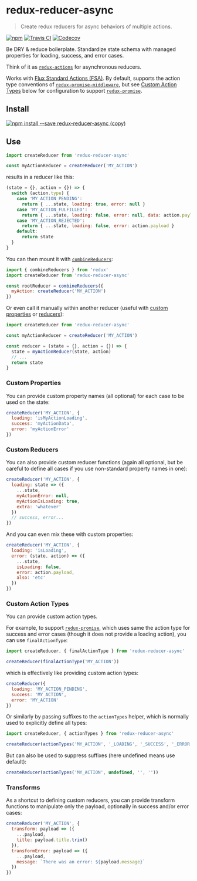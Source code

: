 # redux-reducer-async
> Create redux reducers for async behaviors of multiple actions.

[![npm](https://img.shields.io/npm/v/redux-reducer-async.svg)](https://npmjs.com/package/redux-reducer-async)
[![Travis CI](https://img.shields.io/travis/AndersDJohnson/redux-reducer-async.svg)](https://travis-ci.org/AndersDJohnson/redux-reducer-async)
[![Codecov](https://img.shields.io/codecov/c/github/AndersDJohnson/redux-reducer-async.svg)](https://codecov.io/gh/AndersDJohnson/redux-reducer-async)

Be DRY & reduce boilerplate.
Standardize state schema with managed properties for loading, success, and error cases.

Think of it as [`redux-actions`](https://redux-actions.js.org/) for asynchronous reducers.

Works with [Flux Standard Actions (FSA)][FSA].
By default, supports the action type conventions of [`redux-promise-middleware`][redux-promise-middleware],
but see [Custom Action Types](#custom-action-types) below for configuration to support [`redux-promise`][redux-promise].

## Install

[![npm install --save redux-reducer-async (copy)](https://copyhaste.com/i?t=npm%20install%20--save%20redux-reducer-async)](https://copyhaste.com/c?t=npm%20install%20--save%20redux-reducer-async "npm install --save redux-reducer-async (copy)")

## Use

```js
import createReducer from 'redux-reducer-async'

const myActionReducer = createReducer('MY_ACTION')
```

results in a reducer like this:

```js
(state = {}, action = {}) => {
  switch (action.type) {
    case 'MY_ACTION_PENDING':
      return { ...state, loading: true, error: null }
    case 'MY_ACTION_FULFILLED':
      return { ...state, loading: false, error: null, data: action.payload }
    case 'MY_ACTION_REJECTED':
      return { ...state, loading: false, error: action.payload }
    default:
      return state
  }
}
```

You can then mount it with [`combineReducers`](http://redux.js.org/docs/api/combineReducers.html):

```js
import { combineReducers } from 'redux'
import createReducer from 'redux-reducer-async'

const rootReducer = combineReducers({
  myAction: createReducer('MY_ACTION')
})
```

Or even call it manually within another reducer (useful with [custom properties](#custom-properties) or [reducers](#custom-reducers)):

```js
import createReducer from 'redux-reducer-async'

const myActionReducer = createReducer('MY_ACTION')

const reducer = (state = {}, action = {}) => {
  state = myActionReducer(state, action)
  // ...
  return state
}
```

### Custom Properties

You can provide custom property names (all optional) for each case to be used on the state:

```js
createReducer('MY_ACTION', {
  loading: 'isMyActionLoading',
  success: 'myActionData',
  error: 'myActionError'
})
```

### Custom Reducers

You can also provide custom reducer functions (again all optional, but be careful to define all cases if you use non-standard property names in one):

<!-- global createReducer -->
```js
createReducer('MY_ACTION', {
  loading: state => ({
    ...state,
    myActionError: null,
    myActionIsLoading: true,
    extra: 'whatever'
  })
  // success, error...
})
```

And you can even mix these with custom properties:

<!-- global createReducer -->
```js
createReducer('MY_ACTION', {
  loading: 'isLoading',
  error: (state, action) => ({
    ...state,
    isLoading: false,
    error: action.payload,
    also: 'etc'
  })
})
```

### Custom Action Types

You can provide custom action types.

For example, to support [`redux-promise`][redux-promise], which uses same the action type for success and error cases (though it does not provide a loading action),
you can use `finalActionType`:

```js
import createReducer, { finalActionType } from 'redux-reducer-async'

createReducer(finalActionType('MY_ACTION'))
```

which is effectively like providing custom action types:

```js
createReducer({
  loading: 'MY_ACTION_PENDING',
  success: 'MY_ACTION',
  error: 'MY_ACTION'
})
```

Or similarly by passing suffixes to the `actionTypes` helper,
which is normally used to explicitly define all types:

```js
import createReducer, { actionTypes } from 'redux-reducer-async'

createReducer(actionTypes('MY_ACTION', '_LOADING', '_SUCCESS', '_ERROR'))
```

But can also be used to suppress suffixes (here undefined means use default):

```js
createReducer(actionTypes('MY_ACTION', undefined, '', ''))
```

### Transforms

As a shortcut to defining custom reducers, you can provide transform functions to manipulate only the payload, optionally in success and/or error cases:

```js
createReducer('MY_ACTION', {
  transform: payload => ({
    ...payload,
    title: payload.title.trim()
  }),
  transformError: payload => ({
    ...payload,
    message: `There was an error: ${payload.message}`
  })
})
```

[redux-promise-middleware]: https://github.com/pburtchaell/redux-promise-middleware
[redux-promise]: https://github.com/acdlite/redux-promise
[FSA]: https://github.com/acdlite/flux-standard-action
